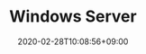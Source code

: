 ---
title: "Windows Server"
date: 2020-02-28T10:08:56+09:00
description: "Aqui trabalha-se"
draft: false
collapsible: true
weight: 1
---